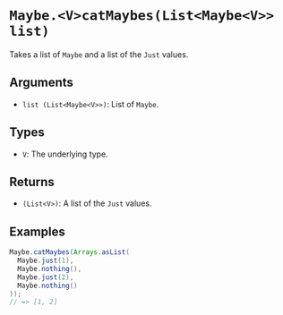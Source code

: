 # `Maybe.<V>catMaybes(List<Maybe<V>> list)`

Takes a list of `Maybe` and a list of the `Just` values.

## Arguments

* `list (List<Maybe<V>>)`: List of `Maybe`.

## Types

* `V`: The underlying type.

## Returns

* `(List<V>)`: A list of the `Just` values.

## Examples

```java
Maybe.catMaybes(Arrays.asList(
  Maybe.just(1),
  Maybe.nothing(),
  Maybe.just(2),
  Maybe.nothing()
));
// => [1, 2]
```

